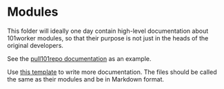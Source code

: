 Modules
=======

This folder will ideally one day contain high-level documentation about 101worker modules, so that their purpose is not just in the heads of the original developers.

See the [pull101repo documentation](pull101repo.md) as an example.

Use [this template](TEMPLATE.md) to write more documentation. The files should be called the same as their modules and be in Markdown format.

